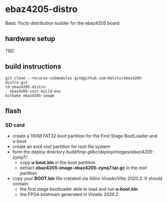 # ebaz4205-distro
Basic Yocto distribution builder for the ebaz4205 board

## hardware setup
*TBD*

## build instructions

```
git clone --recurse-submodules git@github.com:Halolo/ebaz4205-distro.git
cd ebaz4205-distro
. ebaz4205-init-build-env
bitbake ebaz4205-image
```

## flash

### SD card
* create a 100M FAT32 *boot* partition for the First Stage BootLoader and u-boot
* create an ext4 *root* partition for root file system
* form the deploy directory *build/tmp-glibc/deploy/images/ebaz4205-zynq7/*:
	* copy **u-boot.bin** in the *boot* partition
	* extract **ebaz4205-image-ebaz4205-zynq7.tar.gz** in the *root* partition
* copy your **BOOT.bin** file cretated via *Xilinx Vivado/Vitis 2020.2*. It should contain:
	* the first stage bootloader able to load and run **u-boot.bin**
	* the FPGA bitstream generated in Vivado *2020.2*
